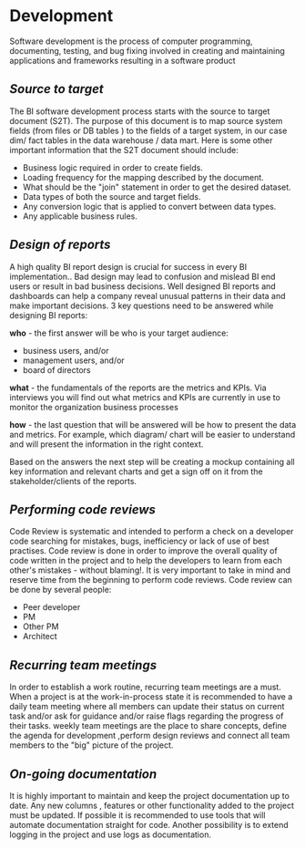 **Development**
=================
Software development is the process of computer programming, documenting, testing, 
and bug fixing involved in creating and maintaining applications and frameworks resulting in a software product

*Source to target*
------------------
The BI software development process starts with the source to target document (S2T). 
The purpose of this document is to map source system fields (from files or DB  tables ) to the fields of
a target system, in our case dim/ fact tables in the data warehouse / data mart. 
Here is some other important information that the S2T document should include:
  - Business logic required in order to create fields.
  - Loading frequency for the mapping described by the document.
  - What should be the "join" statement in order to get the desired dataset.
  - Data types of both the source and target fields.
  - Any conversion logic that is applied to convert between data types.
  - Any applicable business rules.

*Design of reports*
-------------------
A high quality BI report design is crucial for success in every BI implementation..
Bad design may lead to confusion and mislead BI end users or result in bad business decisions. 
Well designed BI reports and dashboards can help a company reveal unusual patterns in their data and make important decisions.
3 key questions need to be answered while designing BI reports: 

**who** - the first answer will be who is your target audience: 
- business users, and/or
- management users, and/or
- board of directors
	
**what** - the fundamentals of the reports are the metrics and KPIs.
	 Via interviews you will find out what metrics and KPIs are currently in use to monitor the organization business processes 

**how** - the last question that will be answered will be how to present the data and metrics. 
For example, which diagram/ chart will be easier to understand and will present the information in the right context. 

Based on the answers the next step will be creating a mockup containing all key information 
and relevant charts and get a sign off on it from the stakeholder/clients of the reports. 

*Performing code reviews*
-------------------------
Code Review is systematic and intended to perform a check on a developer code searching for mistakes, bugs, 
inefficiency or lack of use of best practises.
Code review is done in order to improve the overall quality of code written in the project
and to help the developers to learn from each other's mistakes - without blaming!. 
It is very important to take in mind and reserve time from the beginning to perform  code reviews.
Code review can be done by several people:
- Peer developer
- PM
- Other PM
- Architect 

*Recurring team meetings*
-------------------------
In order to establish a work routine, recurring team meetings are a must. 
When a project is at the work-in-process state it is recommended  to have a daily team meeting where all members can update their status on current task and/or ask for guidance and/or raise flags regarding the progress of their tasks.
weekly team meetings are the place to share concepts, define the agenda for development ,perform design reviews 
and connect all team members to the "big" picture of the project.

*On-going documentation*
------------------------
It is highly important to maintain and keep the project documentation up to date. 
Any new columns , features or other functionality added to the project must be updated. 
If possible it is recommended to use tools that will automate documentation straight for code. 
Another possibility is to extend logging in the project and use logs as documentation.
  
